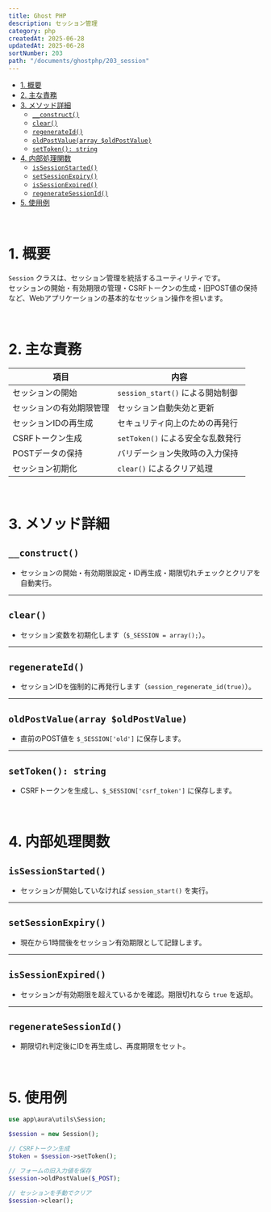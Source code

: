```yaml
---
title: Ghost PHP
description: セッション管理
category: php
createdAt: 2025-06-28
updatedAt: 2025-06-28
sortNumber: 203
path: "/documents/ghostphp/203_session"
---
```


<nuxt-content-wrapper>

- [1. 概要](#1-概要)
- [2. 主な責務](#2-主な責務)
- [3. メソッド詳細](#3-メソッド詳細)
  - [`__construct()`](#__construct)
  - [`clear()`](#clear)
  - [`regenerateId()`](#regenerateid)
  - [`oldPostValue(array $oldPostValue)`](#oldpostvaluearray-oldpostvalue)
  - [`setToken(): string`](#settoken-string)
- [4. 内部処理関数](#4-内部処理関数)
  - [`isSessionStarted()`](#issessionstarted)
  - [`setSessionExpiry()`](#setsessionexpiry)
  - [`isSessionExpired()`](#issessionexpired)
  - [`regenerateSessionId()`](#regeneratesessionid)
- [5. 使用例](#5-使用例)

<br>

# 1. 概要

`Session` クラスは、セッション管理を統括するユーティリティです。  
セッションの開始・有効期限の管理・CSRFトークンの生成・旧POST値の保持など、Webアプリケーションの基本的なセッション操作を担います。

<br>

# 2. 主な責務

| 項目                 | 内容 |
|----------------------|------|
| セッションの開始     | `session_start()` による開始制御 |
| セッションの有効期限管理 | セッション自動失効と更新 |
| セッションIDの再生成 | セキュリティ向上のための再発行 |
| CSRFトークン生成     | `setToken()` による安全な乱数発行 |
| POSTデータの保持     | バリデーション失敗時の入力保持 |
| セッション初期化     | `clear()` によるクリア処理 |

<br>

# 3. メソッド詳細

## `__construct()`

- セッションの開始・有効期限設定・ID再生成・期限切れチェックとクリアを自動実行。

---

## `clear()`

- セッション変数を初期化します（`$_SESSION = array();`）。

---

## `regenerateId()`

- セッションIDを強制的に再発行します（`session_regenerate_id(true)`）。

---

## `oldPostValue(array $oldPostValue)`

- 直前のPOST値を `$_SESSION['old']` に保存します。

---

## `setToken(): string`

- CSRFトークンを生成し、`$_SESSION['csrf_token']` に保存します。

<br>

# 4. 内部処理関数

## `isSessionStarted()`

- セッションが開始していなければ `session_start()` を実行。

---

## `setSessionExpiry()`

- 現在から1時間後をセッション有効期限として記録します。

---

## `isSessionExpired()`

- セッションが有効期限を超えているかを確認。期限切れなら `true` を返却。

---

## `regenerateSessionId()`

- 期限切れ判定後にIDを再生成し、再度期限をセット。

<br>

# 5. 使用例

```php
use app\aura\utils\Session;

$session = new Session();

// CSRFトークン生成
$token = $session->setToken();

// フォームの旧入力値を保存
$session->oldPostValue($_POST);

// セッションを手動でクリア
$session->clear();
